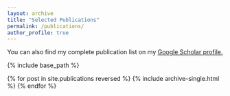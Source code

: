 ```yaml
---
layout: archive
title: "Selected Publications"
permalink: /publications/
author_profile: true
---
```


You can also find my complete publication list on my <u><a href="https://scholar.google.com/citations?user=NgRN_6kAAAAJ&hl=en">Google Scholar profile</a>.</u>

{% include base_path %}

{% for post in site.publications reversed %}
  {% include archive-single.html %}
{% endfor %}
